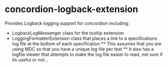 concordion-logback-extension
============================

Provides Logback logging support for concordion including:
* LogbackLogMessenger class for the tooltip extension
* LoggingFormatterExtension class that places a link to a specifications log file at the bottom of each specification
** This assumes that you are using MDC so that you have a unique log file per test
** It also has a logfile viewer that attempts to make the log file easier to read, not sure if its useful or not... 
